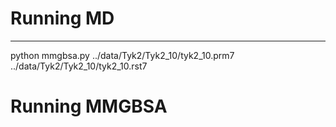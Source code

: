 # Running MD
------------

python mmgbsa.py ../data/Tyk2/Tyk2_10/tyk2_10.prm7 ../data/Tyk2/Tyk2_10/tyk2_10.rst7

# Running MMGBSA

